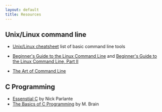 ```yaml
---
layout: default
title: Resources
---
```


## Unix/Linux command line

- [Unix/Linux cheatsheet](http://cheatsheetworld.com/programming/unix-linux-cheat-sheet/)
list of basic command line tools

- [Beginner's Guide to the Linux Command Line](https://www.techspot.com/guides/835-linux-command-line-basics/) and [Beginner's Guide to the Linux Command Line, Part II](https://www.techspot.com/guides/844-linux-command-line-part-ii/)

- [The Art of Command Line ](https://github.com/jlevy/the-art-of-command-line)

## C Programming

- [Essenstial C](http://cslibrary.stanford.edu/101/EssentialC.pdf) by Nick Parlante
- [The Basics of C Programming](http://www.phys.uconn.edu/~rozman/Courses/P2200_13F/downloads/TheBasicsofCProgramming-draft-20131030.pdf) by M. Brain
